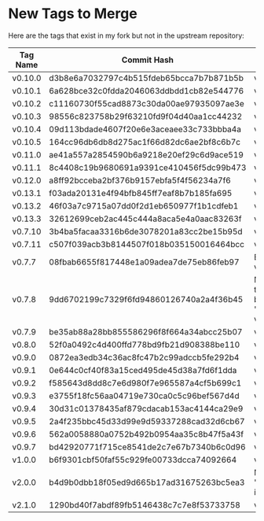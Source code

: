 # New Tags to Merge

Here are the tags that exist in my fork but not in the upstream repository:

| Tag Name | Commit Hash | Message |
|----------|-------------|---------|
| v0.10.0 | d3b8e6a7032797c4b515fdeb65bcca7b7b871b5b | v0.10.0 |
| v0.10.1 | 6a628bce32c0fdda2046063ddbdd1cb82e544776 | v0.10.1 |
| v0.10.2 | c11160730f55cad8873c30da00ae97935097ae3e | v0.10.2 |
| v0.10.3 | 98556c823758b29f63210fd9f04d40aa1cc44232 | v0.10.3 |
| v0.10.4 | 09d113bdade4607f20e6e3aceaee33c733bbba4a | v0.10.4 |
| v0.10.5 | 164cc96db6db8d275ac1f66d82dc6ae2bf8c6b7c | v0.10.5 |
| v0.11.0 | ae41a557a2854590b6a9218e20ef29c6d9ace519 | v0.11.0 |
| v0.11.1 | 8c4408c19b9680691a9391ce410456f5dc99b473 | v0.11.1 |
| v0.12.0 | a8ff92bcceba2bf376b9157ebfa5f4f56234a7f6 | v0.12.0 |
| v0.13.1 | f03ada20131e4f94bfb845ff7eaf8b7b185fa695 | v0.13.1 |
| v0.13.2 | 46f03a7c9715a07dd0f2d1eb650977f1b1cdfeb1 | v0.13.2 |
| v0.13.3 | 32612699ceb2ac445c444a8aca5e4a0aac83263f | v0.13.3 |
| v0.7.10 | 3b4ba5facaa3316b6de3078201a83cc2be15b95d | v0.7.10 |
| v0.7.11 | c507f039acb3b8144507f018b035150016464bcc | v0.7.11 |
| v0.7.7 | 08fbab6655f817448e1a09adea7de75eb86feb97 | Batman -> v0.7.7 |
| v0.7.8 | 9dd6702199c7329f6fd94860126740a2a4f36b45 | Merge remote-tracking branch 'origin/main' v0.7.8 |
| v0.7.9 | be35ab88a28bb855586296f8f664a34abcc25b07 | v0.7.9 |
| v0.8.0 | 52f0a0492c4d400ffd778bd9fb21d908388be110 | v0.8.0 |
| v0.9.0 | 0872ea3edb34c36ac8fc47b2c99adccb5fe292b4 | v0.9.0 |
| v0.9.1 | 0e644c0cf40f83a15ced495de45d38a7fd6f1dda | v0.9.1 |
| v0.9.2 | f585643d8dd8c7e6d980f7e965587a4cf5b699c1 | v0.9.2 |
| v0.9.3 | e3755f18fc56aa04719e730ca0c5c96bef567d4d | v0.9.3 |
| v0.9.4 | 30d31c01378435af879cdacab153ac4144ca29e9 | v0.9.4 |
| v0.9.5 | 2a4f235bbc45d33d99e9d59337288cad32d6cb67 | v0.9.5 |
| v0.9.6 | 562a0058880a0752b492b0954aa35c8b47f5a43f | v0.9.6 |
| v0.9.7 | bd42920771f715ce8541de2c7e67b7340b6c0d96 | v0.9.7 |
| v1.0.0 | b6f9301cbf50faf55c929fe00733dcca74092664 | v1.0.0 |
| v2.0.0 | b4d9b0dbb18f05ed9d665b17ad31675263bc5ea3 | Merge branch 'Tealbase:main' into main |
| v2.1.0 | 1290bd40f7abdf89fb5146438c7c7e8f53733758 | v2.1.0 |
